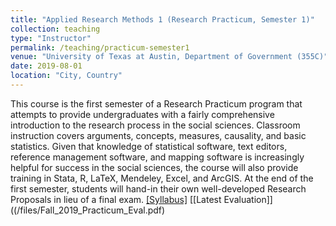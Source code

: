 ```yaml
---
title: "Applied Research Methods 1 (Research Practicum, Semester 1)"
collection: teaching
type: "Instructor"
permalink: /teaching/practicum-semester1
venue: "University of Texas at Austin, Department of Government (355C)"
date: 2019-08-01
location: "City, Country"
---
```


This course is the first semester of a Research Practicum program that attempts to provide undergraduates with a fairly comprehensive introduction to the research process in the social sciences. Classroom instruction covers arguments, concepts, measures, causality,
and basic statistics. Given that knowledge of statistical software, text editors, reference management software, and mapping software is increasingly helpful for success in the social sciences, the course will also provide training in Stata, R, LaTeX, Mendeley, Excel, and
ArcGIS. At the end of the first semester, students will hand-in their own well-developed Research Proposals in lieu of a final exam. [[Syllabus]](/files/Denly_Syllabus_Practicum_Sem1.pdf) [[Latest Evaluation]]((/files/Fall_2019_Practicum_Eval.pdf)
